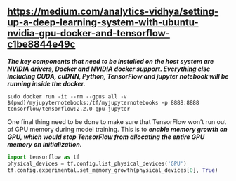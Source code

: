 https://medium.com/analytics-vidhya/setting-up-a-deep-learning-system-with-ubuntu-nvidia-gpu-docker-and-tensorflow-c1be8844e49c
---

**_The key components that need to be installed on the host system are NVIDIA drivers, Docker and NVIDIA docker support. Everything else including CUDA, cuDNN, Python, TensorFlow and jupyter notebook will be running inside the docker._**


```commandline
sudo docker run -it --rm --gpus all -v $(pwd)/myjupyternotebooks:/tf/myjupyternotebooks -p 8888:8888 tensorflow/tensorflow:2.2.0-gpu-jupyter
```


One final thing need to be done to make sure that TensorFlow won’t run out of GPU memory during model training. This is to **_enable memory growth on GPU, which would stop TensorFlow from allocating the entire GPU memory on initialization._**

```python
import tensorflow as tf
physical_devices = tf.config.list_physical_devices('GPU')
tf.config.experimental.set_memory_growth(physical_devices[0], True)
```